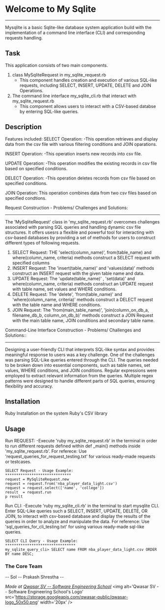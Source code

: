 # Welcome to My Sqlite
***********************

Mysqlite is a basic Sqlite-like database system application build with the implementation of a command line interface (CLI) and corresponding requests handling.



## Task
This application consists of two main components.
1. class MySqliteRequest in my_sqlite_request.rb
   - This component handles creation and execution of various SQL-like requests, including SELECT, INSERT, UPDATE, DELETE and JOIN Operations.
2. The command line interface my_sqlite_cli.rb that interact with my_sqlite_request.rb
    - This component allows users to interact with a CSV-based databse by entering SQL-like queries.


## Description 
Features included:
SELECT Operation: 
    -This operation retrieves and display data from the csv file with various filtering conditions and JOIN oparations.

INSERT Operation:
    -This operation inserts new records into csv file.

UPDATE Operation:
    -This operation modifies the existing records in csv file based on specified conditions.

DELECT Operation:
    -This operation deletes records from csv file based on specified conditions.

JOIN Operation:
    This operation combines data from two csv files based on specified condtions.


Request Construction - Problems/ Challenges and Solutions:
************************************************************
The 'MySqliteRequest' class in 'my_sqlite_request.rb' overcomes challenges associated with parsing SQL queries and handling dynamic csv file structures. 
It offers usesrs a flexible and powerful tool for interacting with csv-based databases by providing a set of methods for users to construct different types of following requests.

1. SELECT Request: THE 'select(column_name)', from(table_name) and where(column_name, criteria) methods construct a SELECT request with specified columns
2. INSERT Request: The 'insert(table_name)' and 'values(data)' methods construct an INSERT request with the given table name and data.
3. UPDATE Request: The 'update(table_name)' , 'set(data)' and where(column_name, criteria) methods construct an UPDATE request with table name, set values and WHERE conditions.
4. DELETE Request: The 'delete', 'from(table_name)' and 'where(column_name, criteria)' methods construct a DELECT request with the table name and WHERE conditions. 
5. JOIN Request: The 'from(main_table_name)', 'join(column_on_db_a, filename_db_b, column_on_db_b)' methods construct a JOIN Request with the main table name, JOIN conditions and secondary table name.

     
Command-Line Interface Construction - Problems/ Challenges and Solutions::
*************************************************************************** 
Designing a user-friendly CLI that interprets SQL-like syntax and provides meaningful response to users was a key challenge. One of the challenges was parsing SQL-Like queries entered through 
the CLI. The queries needed to be broken down into essential components, such as table names, set values, WHERE conditions, and JOIN conditions. Regular expressions were employed to extract relevant information from the queries. Multiple regex
patterns were designed to handle different parts of SQL queries, ensuring flexibility and accuracy. 


## Installation
Ruby Installation on the system 
Ruby's CSV library

## Usage
Run REQUEST:
-Execute 'ruby my_sqlite_request.rb' in the terminal in order to run different requests defined within def _main() methods inside 'my_sqlite_request.rb'.
For referece: Use 'request_queries_for_request_testing.txt' for various ready-made requests or testcases. 

    SELECT Request - Usage Example:
    ******************************
    request = MySqliteRequest.new
    request = request.from('nba_player_data_light.csv')
    request = request.select(['name', 'college'])
    result  = request.run 
    p result
     
Run CLI: 
-Execute 'ruby my_sqlite_cli.rb' in the terminal to start mysqlite CLI. Enter SQL-Like queries such a SELECT, INSERT, UPDATE, DELETE, OR JOIN, to interact with csv-based database
and display the results of the queries in order to analyze and manipulate the data.
For reference: Use 'sql_queries_for_cli_testing.txt' for using various ready-made sql-like queries. 

    SELECT CLI Query - Usage Example:
    ********************************
    my_sqlite_query_cli> SELECT name FROM nba_player_data_light.csv ORDER BY name DESC;


### The Core Team 
-- Sol -- Prakash Shrestha --


<span><i>Made at <a href='https://qwasar.io'>Qwasar SV -- Software Engineering School</a></i></span>
<span><img alt='Qwasar SV -- Software Engineering School's Logo' src='https://storage.googleapis.com/qwasar-public/qwasar-logo_50x50.png' width='20px' /></span>
